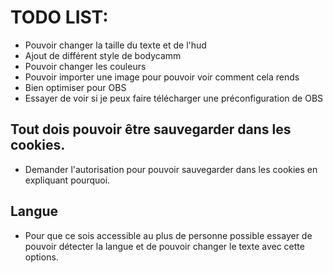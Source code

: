 # TODO LIST:

- Pouvoir changer la taille du texte et de l'hud
- Ajout de différent style de bodycamm
- Pouvoir changer les couleurs
- Pouvoir importer une image pour pouvoir voir comment cela rends
- Bien optimiser pour OBS
- Essayer de voir si je peux faire télécharger une préconfiguration de OBS

## Tout dois pouvoir être sauvegarder dans les cookies.

- Demander l'autorisation pour pouvoir sauvegarder dans les cookies en expliquant pourquoi.

## Langue

- Pour que ce sois accessible au plus de personne possible essayer de pouvoir détecter la langue et de pouvoir changer le texte avec cette options.
